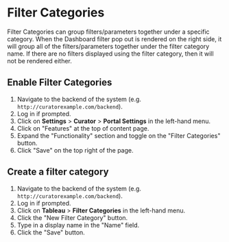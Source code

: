 # Filter Categories

Filter Categories can group filters/parameters together under a specific category. When the Dashboard filter pop out is
rendered on the right side, it will group all of the filters/parameters together under the filter category name. If
there are no filters displayed using the filter category, then it will not be rendered either.

## Enable Filter Categories

1. Navigate to the backend of the system (e.g. `http://curatorexample.com/backend`).
2. Log in if prompted.
3. Click on **Settings** > **Curator** > **Portal Settings** in the left-hand menu.
4. Click on "Features" at the top of content page.
5. Expand the "Functionality" section and toggle on the "Filter Categories" button.
6. Click "Save" on the top right of the page.

## Create a filter category

1. Navigate to the backend of the system (e.g. `http://curatorexample.com/backend`).
2. Log in if prompted.
3. Click on **Tableau** > **Filter Categories** in the left-hand menu.
4. Click the "New Filter Category" button.
5. Type in a display name in the "Name" field.
6. Click the "Save" button.
